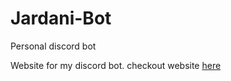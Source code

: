 # Jardani-Bot
Personal discord bot

Website for my discord bot.
checkout website [here](https://johnwick11111.github.io/Jardani-Bot/)
